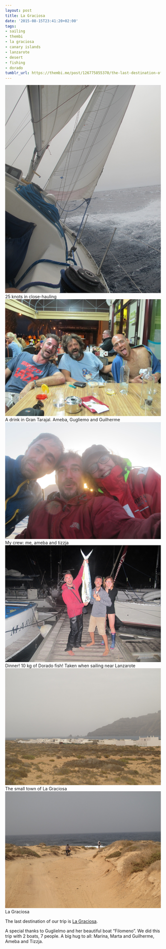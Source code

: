 ```yaml
---
layout: post
title: La Graciosa
date: '2015-08-15T23:41:20+02:00'
tags:
- sailing
- thembi
- la graciosa
- canary islands
- lanzarote
- desert
- fishing
- dorado
tumblr_url: https://thembi.me/post/126775855370/the-last-destination-of-our-trip-is-la-graciosa
---
```

 ![](/files/tumblr_nt588w3OSL1tq106bo3_1280.jpg)  
25 knots in close-hauling ![](/files/tumblr_nt588w3OSL1tq106bo1_1280.jpg)  
A drink in Gran Tarajal. Ameba, Gugliemo and Guilherme ![](/files/tumblr_nt588w3OSL1tq106bo2_1280.jpg)  
My crew: me, ameba and tizzja ![](/files/tumblr_nt588w3OSL1tq106bo4_1280.jpg)  
Dinner! 10 kg of Dorado fish! Taken when sailing near Lanzarote ![](/files/tumblr_nt588w3OSL1tq106bo5_1280.jpg)  
The small town of La Graciosa ![](/files/tumblr_nt588w3OSL1tq106bo6_1280.jpg)  
La Graciosa  

The last destination of our trip is [La Graciosa](https://en.wikipedia.org/wiki/Graciosa,_Canary_Islands).

A special thanks to Guglielmo and her beautiful boat “Filomeno”. We did this trip with 2 boats, 7 people. A big hug to all: Marina, Marta and Guilherme, Ameba and Tizzja.

